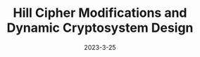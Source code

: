 ---
title: "Hill Cipher Modifications and Dynamic Cryptosystem Design"
collection: publications
permalink: /publication/2023-hill-cipher
date: 2023-3-25
venue: 'IEEE 2023 7th International Conference on Cryptography, Security and Privacy'
paperurl: ''
link: ''
citation: ''
---